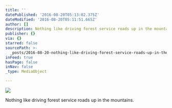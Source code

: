 ```yaml
---
title: ''
datePublished: '2016-08-20T05:13:02.375Z'
dateModified: '2016-08-20T05:11:51.665Z'
author: []
description: Nothing like driving forest service roads up in the mountains.
publisher: {}
via: {}
starred: false
sourcePath: >-
  _posts/2016-08-20-nothing-like-driving-forest-service-roads-up-in-the-mountain.md
inFeed: true
hasPage: false
inNav: false
_type: MediaObject

---
```

![](https://the-grid-user-content.s3-us-west-2.amazonaws.com/a5955840-51b0-4638-a3fb-0cf990ae7925.jpg)

Nothing like driving forest service roads up in the mountains.